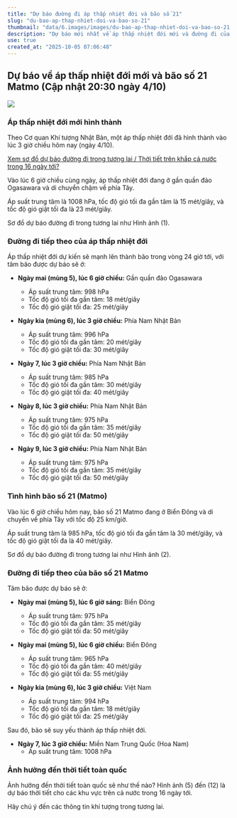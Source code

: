 ```yaml
---
title: "Dự báo đường đi áp thấp nhiệt đới và bão số 21"
slug: "du-bao-ap-thap-nhiet-doi-va-bao-so-21"
thumbnail: "data/6.images/images/du-bao-ap-thap-nhiet-doi-va-bao-so-21.webp"
description: "Dự báo mới nhất về áp thấp nhiệt đới mới và đường đi của bão số 21 Matmo, bao gồm ảnh hưởng đến Việt Nam."
use: true
created_at: "2025-10-05 07:06:48"
---
```


## Dự báo về áp thấp nhiệt đới mới và bão số 21 Matmo (Cập nhật 20:30 ngày 4/10)

![](/images/20251004-22210388-rsk-000-1-view.webp)

### Áp thấp nhiệt đới mới hình thành

Theo Cơ quan Khí tượng Nhật Bản, một áp thấp nhiệt đới đã hình thành vào lúc 3 giờ chiều hôm nay (ngày 4/10).

[Xem sơ đồ dự báo đường đi trong tương lai / Thời tiết trên khắp cả nước trong 16 ngày tới?](https://newsdig.tbs.co.jp/articles/gallery/2210379?utm_source=news.yahoo.co.jp&utm_medium=referral&utm_campaign=partnerLink&ex_position=photo&ex_id=2210388&utm_source=news.yahoo.co.jp&utm_medium=referral&utm_campaign=partnerLink&ex_position=photo&ex_id=2210379&image=2#goog_rewarded)

Vào lúc 6 giờ chiều cùng ngày, áp thấp nhiệt đới đang ở gần quần đảo Ogasawara và di chuyển chậm về phía Tây.

Áp suất trung tâm là 1008 hPa, tốc độ gió tối đa gần tâm là 15 mét/giây, và tốc độ gió giật tối đa là 23 mét/giây.

Sơ đồ dự báo đường đi trong tương lai như Hình ảnh (1).

### Đường đi tiếp theo của áp thấp nhiệt đới

Áp thấp nhiệt đới dự kiến sẽ mạnh lên thành bão trong vòng 24 giờ tới, với tâm bão được dự báo sẽ ở:

*   **Ngày mai (mùng 5), lúc 6 giờ chiều:** Gần quần đảo Ogasawara
    *   Áp suất trung tâm: 998 hPa
    *   Tốc độ gió tối đa gần tâm: 18 mét/giây
    *   Tốc độ gió giật tối đa: 25 mét/giây

*   **Ngày kia (mùng 6), lúc 3 giờ chiều:** Phía Nam Nhật Bản
    *   Áp suất trung tâm: 996 hPa
    *   Tốc độ gió tối đa gần tâm: 20 mét/giây
    *   Tốc độ gió giật tối đa: 30 mét/giây

*   **Ngày 7, lúc 3 giờ chiều:** Phía Nam Nhật Bản
    *   Áp suất trung tâm: 985 hPa
    *   Tốc độ gió tối đa gần tâm: 30 mét/giây
    *   Tốc độ gió giật tối đa: 40 mét/giây

*   **Ngày 8, lúc 3 giờ chiều:** Phía Nam Nhật Bản
    *   Áp suất trung tâm: 975 hPa
    *   Tốc độ gió tối đa gần tâm: 35 mét/giây
    *   Tốc độ gió giật tối đa: 50 mét/giây

*   **Ngày 9, lúc 3 giờ chiều:** Phía Nam Nhật Bản
    *   Áp suất trung tâm: 975 hPa
    *   Tốc độ gió tối đa gần tâm: 35 mét/giây
    *   Tốc độ gió giật tối đa: 50 mét/giây

### Tình hình bão số 21 (Matmo)

Vào lúc 6 giờ chiều hôm nay, bão số 21 Matmo đang ở Biển Đông và di chuyển về phía Tây với tốc độ 25 km/giờ.

Áp suất trung tâm là 985 hPa, tốc độ gió tối đa gần tâm là 30 mét/giây, và tốc độ gió giật tối đa là 40 mét/giây.

Sơ đồ dự báo đường đi trong tương lai như Hình ảnh (2).

### Đường đi tiếp theo của bão số 21 Matmo

Tâm bão được dự báo sẽ ở:

*   **Ngày mai (mùng 5), lúc 6 giờ sáng:** Biển Đông
    *   Áp suất trung tâm: 975 hPa
    *   Tốc độ gió tối đa gần tâm: 35 mét/giây
    *   Tốc độ gió giật tối đa: 50 mét/giây

*   **Ngày mai (mùng 5), lúc 6 giờ chiều:** Biển Đông
    *   Áp suất trung tâm: 965 hPa
    *   Tốc độ gió tối đa gần tâm: 40 mét/giây
    *   Tốc độ gió giật tối đa: 55 mét/giây

*   **Ngày kia (mùng 6), lúc 3 giờ chiều:** Việt Nam
    *   Áp suất trung tâm: 994 hPa
    *   Tốc độ gió tối đa gần tâm: 18 mét/giây
    *   Tốc độ gió giật tối đa: 25 mét/giây

Sau đó, bão sẽ suy yếu thành áp thấp nhiệt đới.

*   **Ngày 7, lúc 3 giờ chiều:** Miền Nam Trung Quốc (Hoa Nam)
    *   Áp suất trung tâm: 1008 hPa

### Ảnh hưởng đến thời tiết toàn quốc

Ảnh hưởng đến thời tiết toàn quốc sẽ như thế nào? Hình ảnh (5) đến (12) là dự báo thời tiết cho các khu vực trên cả nước trong 16 ngày tới.

Hãy chú ý đến các thông tin khí tượng trong tương lai.